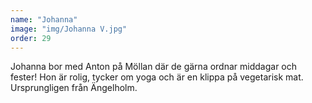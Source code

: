 ```yaml
---
name: "Johanna"
image: "img/Johanna V.jpg"
order: 29
---
```

Johanna bor med Anton på Möllan där de gärna ordnar middagar och fester! Hon är rolig, tycker om yoga och är en klippa på vegetarisk mat. Ursprungligen från Ängelholm.
